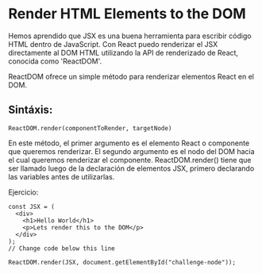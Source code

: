 # Render HTML Elements to the DOM

Hemos aprendido que JSX es una buena herramienta para escribir código HTML dentro de JavaScript. Con React puedo renderizar el JSX directamente al DOM HTML utilizando la API de renderizado de React, conocida como 'ReactDOM'.

ReactDOM ofrece un simple método para renderizar elementos React en el DOM.

## Sintáxis:

``` 
ReactDOM.render(componentToRender, targetNode)
``` 

En este método, el primer argumento es el elemento React o componente que queremos renderizar.
El segundo argumento es el nodo del DOM hacia el cual queremos renderizar el componente.
ReactDOM.render() tiene que ser llamado luego de la declaración de elementos JSX, primero declarando las variables antes de utilizarlas.

Ejercicio:

```
const JSX = (
  <div>
    <h1>Hello World</h1>
    <p>Lets render this to the DOM</p>
  </div>
);
// Change code below this line

ReactDOM.render(JSX, document.getElementById("challenge-node"));
```
